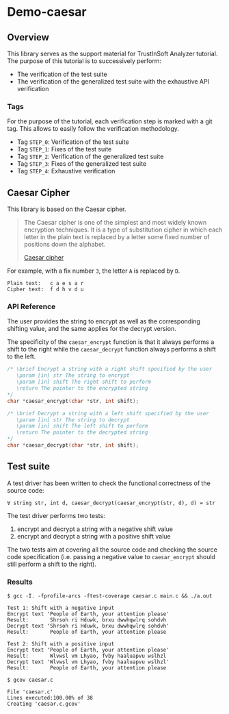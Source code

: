 # Demo-caesar

## Overview

This library serves as the support material for TrustInSoft Analyzer
tutorial. The purpose of this tutorial is to successively perform:

- The verification of the test suite
- The verification of the generalized test suite with the exhaustive
  API verification

### Tags

For the purpose of the tutorial, each verification step is marked with
a git tag. This allows to easily follow the verification methodology.

- Tag `STEP_0`: Verification of the test suite
- Tag `STEP_1`: Fixes of the test suite
- Tag `STEP_2`: Verification of the generalized test suite
- Tag `STEP_3`: Fixes of the generalized test suite
- Tag `STEP_4`: Exhaustive verification

## Caesar Cipher

This library is based on the Caesar cipher.

> The Caesar cipher is one of the simplest and most widely known
> encryption techniques. It is a type of substitution cipher in which
> each letter in the plain text is replaced by a letter some fixed
> number of positions down the alphabet.
>
> [Caesar cipher](http://en.wikipedia.org/caesar_cypher)

For example, with a fix number `3`, the letter `A` is replaced by `D`.

```
Plain text:   c a e s a r
Cipher text:  f d h v d u
```

### API Reference

The user provides the string to encrypt as well as the corresponding
shifting value, and the same applies for the decrypt version.

The specificity of the `caesar_encrypt` function is that it always
performs a shift to the right while the `caesar_decrypt` function
always performs a shift to the left.

```c
/* \brief Encrypt a string with a right shift specified by the user
   \param [in] str The string to encrypt
   \param [in] shift The right shift to perform
   \return The pointer to the encrypted string
*/
char *caesar_encrypt(char *str, int shift);

/* \brief Decrypt a string with a left shift specified by the user
   \param [in] str The string to decrypt
   \param [in] shift The left shift to perform
   \return The pointer to the decrypted string
*/
char *caesar_decrypt(char *str, int shift);
```

## Test suite

A test driver has been written to check the functional correctness of
the source code:

```
∀ string str, int d, caesar_decrypt(caesar_encrypt(str, d), d) = str
```

The test driver performs two tests:

1. encrypt and decrypt a string with a negative shift value
2. encrypt and decrypt a string with a positive shift value

The two tests aim at covering all the source code and checking the
source code specification (i.e. passing a negative value to
`caesar_encrypt` should still perform a shift to the right).

### Results

```
$ gcc -I. -fprofile-arcs -ftest-coverage caesar.c main.c && ./a.out

Test 1: Shift with a negative input
Encrypt text 'People of Earth, your attention please'
Result:       Shrsoh ri Hduwk, brxu dwwhqwlrq sohdvh
Decrypt text 'Shrsoh ri Hduwk, brxu dwwhqwlrq sohdvh'
Result:       People of Earth, your attention please

Test 2: Shift with a positive input
Encrypt text 'People of Earth, your attention please'
Result:       Wlvwsl vm Lhyao, fvby haaluapvu wslhzl
Decrypt text 'Wlvwsl vm Lhyao, fvby haaluapvu wslhzl'
Result:       People of Earth, your attention please
```

```
$ gcov caesar.c

File 'caesar.c'
Lines executed:100.00% of 38
Creating 'caesar.c.gcov'
```
